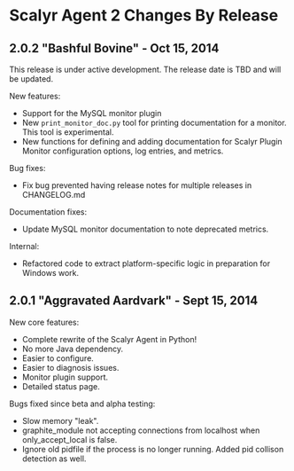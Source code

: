 Scalyr Agent 2 Changes By Release
=================================

## 2.0.2 "Bashful Bovine" - Oct 15, 2014

<!---
Packaged by Steven Czerwinski <czerwin@scalyr.com> on Oct 15, 2014 16:15 -0700
--->

This release is under active development.  The release date is TBD and will be updated.

New features:

* Support for the MySQL monitor plugin
* New ``print_monitor_doc.py`` tool for printing documentation for a monitor.  This tool is experimental.
* New functions for defining and adding documentation for Scalyr Plugin Monitor configuration options, log entries,
  and metrics.

Bug fixes:

* Fix bug prevented having release notes for multiple releases in CHANGELOG.md

Documentation fixes:

* Update MySQL monitor documentation to note deprecated metrics.

Internal:

* Refactored code to extract platform-specific logic in preparation for Windows work.

## 2.0.1 "Aggravated Aardvark" - Sept 15, 2014

<!---
Packaged by Steven Czerwinski <czerwin@scalyr.com> on Sept 15, 2014 16:15 -0700
--->

New core features:

* Complete rewrite of the Scalyr Agent in Python!
* No more Java dependency.
* Easier to configure.
* Easier to diagnosis issues.
* Monitor plugin support.
* Detailed status page.

Bugs fixed since beta and alpha testing:

* Slow memory "leak".
* graphite_module not accepting connections from localhost when only_accept_local is false.
* Ignore old pidfile if the process is no longer running.  Added pid collison detection as well.
